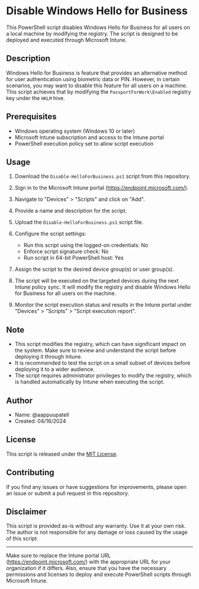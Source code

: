 # Disable Windows Hello for Business

This PowerShell script disables Windows Hello for Business for all users on a local machine by modifying the registry. The script is designed to be deployed and executed through Microsoft Intune.

## Description

Windows Hello for Business is feature that provides an alternative method for user authentication using biometric data or PIN. However, in certain scenarios, you may want to disable this feature for all users on a machine. This script achieves that by modifying the `PassportForWork\Enabled` registry key under the `HKLM` hive.

## Prerequisites

- Windows operating system (Windows 10 or later)
- Microsoft Intune subscription and access to the Intune portal
- PowerShell execution policy set to allow script execution

## Usage

1. Download the `Disable-HelloForBusiness.ps1` script from this repository.

2. Sign in to the Microsoft Intune portal (<https://endpoint.microsoft.com/>).

3. Navigate to "Devices" > "Scripts" and click on "Add".

4. Provide a name and description for the script.

5. Upload the `Disable-HelloForBusiness.ps1` script file.

6. Configure the script settings:
   - Run this script using the logged-on credentials: No
   - Enforce script signature check: No
   - Run script in 64-bit PowerShell host: Yes

7. Assign the script to the desired device group(s) or user group(s).

8. The script will be executed on the targeted devices during the next Intune policy sync. It will modify the registry and disable Windows Hello for Business for all users on the machine.

9. Monitor the script execution status and results in the Intune portal under "Devices" > "Scripts" > "Script execution report".

## Note

- This script modifies the registry, which can have significant impact on the system. Make sure to review and understand the script before deploying it through Intune.
- It is recommended to test the script on a small subset of devices before deploying it to a wider audience.
- The script requires administrator privileges to modify the registry, which is handled automatically by Intune when executing the script.

## Author

- Name: @aappuupatell
- Created: 04/16/2024

## License

This script is released under the [MIT License](LICENSE).

## Contributing

If you find any issues or have suggestions for improvements, please open an issue or submit a pull request in this repository.

## Disclaimer

This script is provided as-is without any warranty. Use it at your own risk. The author is not responsible for any damage or loss caused by the usage of this script.

---

Make sure to replace the Intune portal URL (<https://endpoint.microsoft.com/>) with the appropriate URL for your organization if it differs. Also, ensure that you have the necessary permissions and licenses to deploy and execute PowerShell scripts through Microsoft Intune.
